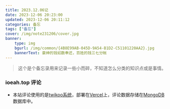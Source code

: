 ```yaml
---
title: 2023.12.06记
date: 2023-12-06 20:23:00
updated: 2023-12-06 20:11:12
categories: 备忘
tags: ["备忘"]
cover: /img/note231206/cover.jpg
banner:
    type: img
    bgurl: /img/common/{4B8E99AB-045D-9A54-B1D2-C51101220AA2}.jpg
    bannerText: 豪绅的钱如数奉还，百姓的钱三七分帐
---
```

> 这个是个备忘录用来记录一些小而碎，不知道怎么分类的知识点或是事情。
<!-- more -->
### ioeah.top 评论
  
- 本站评论使用的是[twikoo系统](https://twikoo.js.org/)，部署在[Vercel](https://vercel.com/)上，评论数据存储在[MongoDB](https://account.mongodb.com/)数据库中。

### 